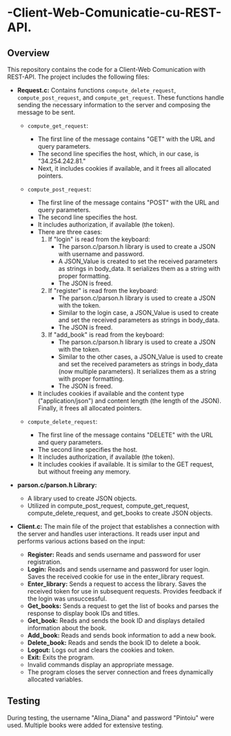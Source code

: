 # -Client-Web-Comunicatie-cu-REST-API.
## Overview

This repository contains the code for a Client-Web Comunication with REST-API. The project includes the following files:

- **Request.c:** Contains functions `compute_delete_request`, `compute_post_request`, and `compute_get_request`. These functions handle sending the necessary information to the server and composing the message to be sent.

    - `compute_get_request`: 
        - The first line of the message contains "GET" with the URL and query parameters.
        - The second line specifies the host, which, in our case, is "34.254.242.81."
        - Next, it includes cookies if available, and it frees all allocated pointers.

    - `compute_post_request`:
        - The first line of the message contains "POST" with the URL and query parameters.
        - The second line specifies the host.
        - It includes authorization, if available (the token).
        - There are three cases:
            1) If "login" is read from the keyboard:
                - The parson.c/parson.h library is used to create a JSON with username and password.
                - A JSON_Value is created to set the received parameters as strings in body_data. It serializes them as a string with proper formatting.
                - The JSON is freed.
            2) If "register" is read from the keyboard:
                - The parson.c/parson.h library is used to create a JSON with the token.
                - Similar to the login case, a JSON_Value is used to create and set the received parameters as strings in body_data.
                - The JSON is freed.
            3) If "add_book" is read from the keyboard:
                - The parson.c/parson.h library is used to create a JSON with the token.
                - Similar to the other cases, a JSON_Value is used to create and set the received parameters as strings in body_data (now multiple parameters). It serializes them as a string with proper formatting.
                - The JSON is freed.
        - It includes cookies if available and the content type ("application/json") and content length (the length of the JSON). Finally, it frees all allocated pointers.

    - `compute_delete_request`:
        - The first line of the message contains "DELETE" with the URL and query parameters.
        - The second line specifies the host.
        - It includes authorization, if available (the token).
        - It includes cookies if available. It is similar to the GET request, but without freeing any memory.

- **parson.c/parson.h Library:**
    - A library used to create JSON objects.
    - Utilized in compute_post_request, compute_get_request, compute_delete_request, and get_books to create JSON objects.

- **Client.c:** The main file of the project that establishes a connection with the server and handles user interactions. It reads user input and performs various actions based on the input:

    - **Register:** Reads and sends username and password for user registration.
    - **Login:** Reads and sends username and password for user login. Saves the received cookie for use in the enter_library request.
    - **Enter_library:** Sends a request to access the library. Saves the received token for use in subsequent requests. Provides feedback if the login was unsuccessful.
    - **Get_books:** Sends a request to get the list of books and parses the response to display book IDs and titles.
    - **Get_book:** Reads and sends the book ID and displays detailed information about the book.
    - **Add_book:** Reads and sends book information to add a new book.
    - **Delete_book:** Reads and sends the book ID to delete a book.
    - **Logout:** Logs out and clears the cookies and token.
    - **Exit:** Exits the program.
    - Invalid commands display an appropriate message.
    - The program closes the server connection and frees dynamically allocated variables.

## Testing

During testing, the username "Alina_Diana" and password "Pintoiu" were used. Multiple books were added for extensive testing.
